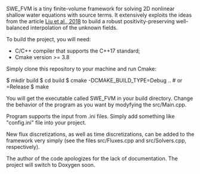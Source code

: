 SWE_FVM is a tiny finite-volume framework for solving 2D nonlinear shallow water equations with
source terms. It extensively exploits the ideas from the article [Liu et al.,
2018](https://www.sciencedirect.com/science/article/pii/S0021999118304996) to
build a robust positivity-preserving well-balanced interpolation of the unknown
fields.

To build the project, you will need:

* C/C++ compiler that supports the C++17 standard;
* Cmake version >= 3.8

Simply clone this repository to your machine and run Cmake:

$ mkdir build
$ cd build 
$ cmake -DCMAKE_BUILD_TYPE=Debug .. # or =Release
$ make

You will get the executable called SWE_FVM in your build directory. Change the
behavior of the program as you want by modyfying the src/Main.cpp.

Program supports the input from .ini files. Simply add something like
"config.ini" file into your project.

New flux discretizations, as well as time discretizations, can be added to the framework very simply (see the files
src/Fluxes.cpp and src/Solvers.cpp, respectively).

The author of the code apologizes for the lack of documentation. The project
will switch to Doxygen soon.
 
